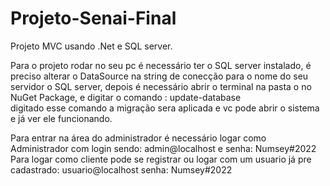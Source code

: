 # Projeto-Senai-Final
Projeto MVC usando .Net e SQL server.

Para o projeto rodar no seu pc é necessário ter o SQL server instalado, é preciso alterar o DataSource na string de conecção para o nome do seu servidor o SQL server,
depois é necessário abrir o terminal na pasta o no NuGet Package, e digitar o comando : update-database  
digitado esse comando a migração sera aplicada e vc pode abrir o sistema e já ver ele funcionando. 

Para entrar na área do administrador é necessário logar como Administrador com login sendo: admin@localhost e senha: Numsey#2022  
Para logar como cliente pode se registrar ou logar com um usuario já pre cadastrado: usuario@localhost  senha: Numsey#2022

